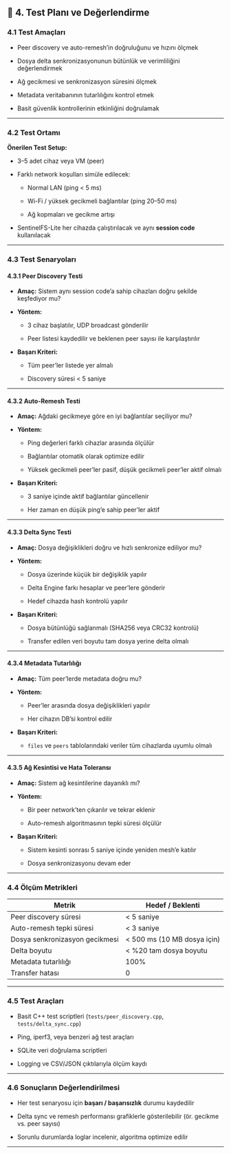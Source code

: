 ## 🧪 **4\. Test Planı ve Değerlendirme**

### 4.1 Test Amaçları

-   Peer discovery ve auto-remesh’in doğruluğunu ve hızını ölçmek
    
-   Dosya delta senkronizasyonunun bütünlük ve verimliliğini değerlendirmek
    
-   Ağ gecikmesi ve senkronizasyon süresini ölçmek
    
-   Metadata veritabanının tutarlılığını kontrol etmek
    
-   Basit güvenlik kontrollerinin etkinliğini doğrulamak
    

---

### 4.2 Test Ortamı

**Önerilen Test Setup:**

-   3–5 adet cihaz veya VM (peer)
    
-   Farklı network koşulları simüle edilecek:
    
    -   Normal LAN (ping < 5 ms)
        
    -   Wi-Fi / yüksek gecikmeli bağlantılar (ping 20–50 ms)
        
    -   Ağ kopmaları ve gecikme artışı
        
-   SentinelFS-Lite her cihazda çalıştırılacak ve aynı **session code** kullanılacak
    

---

### 4.3 Test Senaryoları

#### 4.3.1 Peer Discovery Testi

-   **Amaç:** Sistem aynı session code’a sahip cihazları doğru şekilde keşfediyor mu?
    
-   **Yöntem:**
    
    -   3 cihaz başlatılır, UDP broadcast gönderilir
        
    -   Peer listesi kaydedilir ve beklenen peer sayısı ile karşılaştırılır
        
-   **Başarı Kriteri:**
    
    -   Tüm peer’ler listede yer almalı
        
    -   Discovery süresi < 5 saniye
        

---

#### 4.3.2 Auto-Remesh Testi

-   **Amaç:** Ağdaki gecikmeye göre en iyi bağlantılar seçiliyor mu?
    
-   **Yöntem:**
    
    -   Ping değerleri farklı cihazlar arasında ölçülür
        
    -   Bağlantılar otomatik olarak optimize edilir
        
    -   Yüksek gecikmeli peer’ler pasif, düşük gecikmeli peer’ler aktif olmalı
        
-   **Başarı Kriteri:**
    
    -   3 saniye içinde aktif bağlantılar güncellenir
        
    -   Her zaman en düşük ping’e sahip peer’ler aktif
        

---

#### 4.3.3 Delta Sync Testi

-   **Amaç:** Dosya değişiklikleri doğru ve hızlı senkronize ediliyor mu?
    
-   **Yöntem:**
    
    -   Dosya üzerinde küçük bir değişiklik yapılır
        
    -   Delta Engine farkı hesaplar ve peer’lere gönderir
        
    -   Hedef cihazda hash kontrolü yapılır
        
-   **Başarı Kriteri:**
    
    -   Dosya bütünlüğü sağlanmalı (SHA256 veya CRC32 kontrolü)
        
    -   Transfer edilen veri boyutu tam dosya yerine delta olmalı
        

---

#### 4.3.4 Metadata Tutarlılığı

-   **Amaç:** Tüm peer’lerde metadata doğru mu?
    
-   **Yöntem:**
    
    -   Peer’ler arasında dosya değişiklikleri yapılır
        
    -   Her cihazın DB’si kontrol edilir
        
-   **Başarı Kriteri:**
    
    -   `files` ve `peers` tablolarındaki veriler tüm cihazlarda uyumlu olmalı
        

---

#### 4.3.5 Ağ Kesintisi ve Hata Toleransı

-   **Amaç:** Sistem ağ kesintilerine dayanıklı mı?
    
-   **Yöntem:**
    
    -   Bir peer network’ten çıkarılır ve tekrar eklenir
        
    -   Auto-remesh algoritmasının tepki süresi ölçülür
        
-   **Başarı Kriteri:**
    
    -   Sistem kesinti sonrası 5 saniye içinde yeniden mesh’e katılır
        
    -   Dosya senkronizasyonu devam eder
        

---

### 4.4 Ölçüm Metrikleri

| Metrik | Hedef / Beklenti |
| --- | --- |
| Peer discovery süresi | < 5 saniye |
| Auto-remesh tepki süresi | < 3 saniye |
| Dosya senkronizasyon gecikmesi | < 500 ms (10 MB dosya için) |
| Delta boyutu | < %20 tam dosya boyutu |
| Metadata tutarlılığı | 100% |
| Transfer hatası | 0 |

---

### 4.5 Test Araçları

-   Basit C++ test scriptleri (`tests/peer_discovery.cpp`, `tests/delta_sync.cpp`)
    
-   Ping, iperf3, veya benzeri ağ test araçları
    
-   SQLite veri doğrulama scriptleri
    
-   Logging ve CSV/JSON çıktılarıyla ölçüm kaydı
    

---

### 4.6 Sonuçların Değerlendirilmesi

-   Her test senaryosu için **başarı / başarısızlık** durumu kaydedilir
    
-   Delta sync ve remesh performansı grafiklerle gösterilebilir (ör. gecikme vs. peer sayısı)
    
-   Sorunlu durumlarda loglar incelenir, algoritma optimize edilir
    

---
